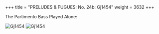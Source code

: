 +++
title = "PRELUDES & FUGUES: No. 24b: Gj1454"
weight = 3632
+++

The Partimento Bass Played Alone:

![Gj1454](/img/24bFenBk6p1.jpg)
![Gj1454](/img/24bFenBk6p2.jpg)
